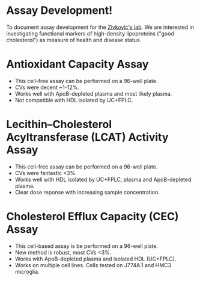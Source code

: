 # Assay Development!

To document assay development for the [Zivkovic's lab](https://zivkoviclab.ucdavis.edu/). We are interested in investigating functional markers of high-density lipoproteins ("good cholesterol") as measure of health and disease status.

# Antioxidant Capacity Assay

- This cell-free assay can be performed on a 96-well plate. 
- CVs were decent ~1-12%.
- Works well with ApoB-depleted plasma and most likely plasma.
- Not compatible with HDL isolated by UC+FPLC.

# Lecithin–Cholesterol Acyltransferase (LCAT) Activity Assay

- This cell-free assay can be performed on a 96-well plate. 
- CVs were fantastic <3%.
- Works well with HDL isolated by UC+FPLC, plasma and ApoB-depleted plasma.
- Clear dose reponse with increasing sample concentration.

# Cholesterol Efflux Capacity (CEC) Assay

- This cell-based assay is be performed on a 96-well plate. 
- New method is robust, most CVs <3%. 
- Works with ApoB-depleted plasma and isolated HDL (UC+FPLC).
- Works on multiple cell lines. Cells tested on J774A.1 and HMC3 microglia.
